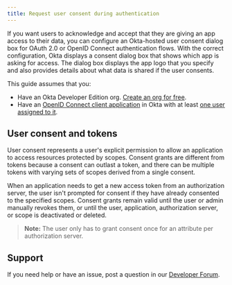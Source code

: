 ```yaml
---
title: Request user consent during authentication
---
```


<ApiLifecycle access="ea" />

If you want users to acknowledge and accept that they are giving an app access to their data, you can configure an Okta-hosted user consent dialog box for OAuth 2.0 or OpenID Connect authentication flows. With the correct configuration, Okta displays a consent dialog box that shows which app is asking for access. The dialog box displays the app logo that you specify and also provides details about what data is shared if the user consents.

This guide assumes that you:

* Have an Okta Developer Edition org. [Create an org for free](https://developer.okta.com/signup).
* Have an [OpenID Connect client application](https://help.okta.com/en/prod/okta_help_CSH.htm#ext_Apps_App_Integration_Wizard-oidc) in Okta with at least [one user assigned to it](https://help.okta.com/en/prod/okta_help_CSH.htm#ext-assign-apps).

## User consent and tokens

User consent represents a user's explicit permission to allow an application to access resources protected by scopes. Consent grants are different from tokens because a consent can outlast a token, and there can be multiple tokens with varying sets of scopes derived from a single consent.

When an application needs to get a new access token from an authorization server, the user isn't prompted for consent if they have already consented to the specified scopes. Consent grants remain valid until the user or admin manually revokes them, or until the user, application, authorization server, or scope is deactivated or deleted.

> **Note:** The user only has to grant consent once for an attribute per authorization server.

## Support

If you need help or have an issue, post a question in our [Developer Forum](https://devforum.okta.com).

<NextSectionLink/>
